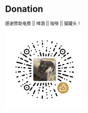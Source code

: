 # Donation

感谢赞助电费 || 啤酒 || 咖啡 || 猫罐头！

![wechat-pay](https://raw.githubusercontent.com/neatfx/donation/master/wechat-pay.jpeg)
